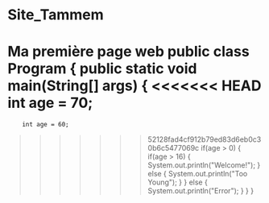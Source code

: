 # Site_Tammem
Ma première page web
public class Program {
    public static void main(String[] args) {
<<<<<<< HEAD
        int age = 70;
=======
        int age = 60;
>>>>>>> 52128fad4cf912b79ed83d6eb0c30b6c5477069c
        if(age > 0) {
            if(age > 16) {
                System.out.println("Welcome!");
            } else {
                System.out.println("Too Young");
            }
        } else {
            System.out.println("Error");
        }
    }
}
